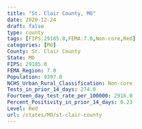 ```yaml
---
title: "St. Clair County, MO"
date: 2020-12-24
draft: false
type: county
tags: [FIPS:29185.0,FEMA:7.0,Non-core,Red]
categories: [MO]
County: St. Clair County
State: MO
FIPS: 29185.0
FEMA_Region: 7.0
Population: 9397.0
NCHS_Urban_Rural_Classification: Non-core
Tests_in_prior_14_days: 274.0
Fourteen_day_test_rate_per_100000: 2916.0
Percent_Positivity_in_prior_14_days: 0.23
Level: Red
url: /states/MO/st-clair-county
---
```



